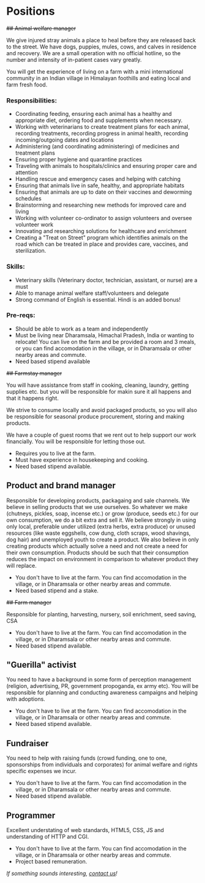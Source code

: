 <!--

Title: Positions

-->

Positions
=====
<strike>## Animal welfare manager</strike>

 We give injured stray animals a place to heal before they are released back to the street. We have dogs, puppies, mules, cows, and calves in residence and recovery. We are a small operation with no official hotline, so the number and intensity of in-patient cases vary greatly.

You will get the experience of living on a farm with a mini international community in an Indian village in Himalayan foothills and eating local and farm fresh food. 

### Responsibilities:

* Coordinating feeding, ensuring each animal has a healthy and appropriate diet, ordering food and supplements when necessary.
* Working with veterinarians to create treatment plans for each animal, recording treatments, recording progress in animal health, recording incoming/outgoing dates and locations
* Administering (and coordinating administering) of medicines and treatment plans
* Ensuring proper hygiene and quarantine practices
* Traveling with animals to hospitals/clinics and ensuring proper care and attention
* Handling rescue and emergency cases and helping with catching
* Ensuring that animals live in safe, healthy, and appropriate habitats
* Ensuring that animals are up to date on their vaccines and deworming schedules
* Brainstorming and researching new methods for improved care and living
* Working with volunteer co-ordinator to assign volunteers and oversee volunteer work
* Innovating and researching solutions for healthcare and enrichment
* Creating a "Treat on Street" program which identifies animals on the road which can be treated in place and provides care, vaccines, and sterilization.

### Skills:

* Veterinary skills (Veterinary doctor, technician, assistant, or nurse) are a must
* Able to manage animal welfare staff/volunteers and delegate
* Strong command of English is essential. Hindi is an added bonus!

### Pre-reqs:

* Should be able to work as a team and independently
* Must be living near Dharamsala, Himachal Pradesh, India or wanting to relocate! You can live on the farm and be provided a room and 3 meals, or you can find accomodation in the village, or in Dharamsala or other nearby areas and commute. 
* Need based stipend available


<strike>## Farmstay manager</strike>

You will have assistance from staff in cooking, cleaning, laundry, getting supplies etc. but you will be responsible for makin sure it all happens and that it happens right.  

We strive to consume locally and avoid packaged products, so you will also be responsible for seasonal produce procurement, storing and making products.

We have a couple of guest rooms that we rent out to help support our work financially. You will be responsible for letting those out.

* Requires you to live at the farm.
* Must have experience in housekeeping and cooking.
* Need based stipend available. 

## Product and brand manager

Responsible for developing products, packagaing and sale channels. We believe in selling products that we use ourselves. So whatever we make (chutneys, pickles, soap, incense etc.) or grow (produce, seeds etc.) for our own consumption, we do a bit extra and sell it. We believe strongly in using only local, preferable under utilized  (extra herbs, extra produce) or unused resources (like waste eggshells, cow dung, cloth scraps, wood shavings, dog hair) and unemployed youth to create a product. We also believe in only creating products which actually solve a need and not create a need for their own consumption. Products should be such that their consumption reduces the impact on environment in comparison to whatever product they will replace.

* You don't have to live at the farm. You can find accomodation in the village, or in Dharamsala or other nearby areas and commute. 
* Need based stipend and a stake.

<strike>## Farm manager</strike>

Responsible for planting, harvesting, nursery, soil enrichment, seed saving, CSA

* You don't have to live at the farm. You can find accomodation in the village, or in Dharamsala or other nearby areas and commute. 
* Need based stipend available.

## "Guerilla" activist

You need to have a background in some form of perception management (religion, advertising, PR, government propoganda, ex army etc). You will be responsible for planning and conducting awareness campaigns and helping with adoptions.

* You don't have to live at the farm. You can find accomodation in the village, or in Dharamsala or other nearby areas and commute. 
* Need based stipend available.


## Fundraiser

You need to help with raising funds (crowd funding, one to one, sponsorships from individuals and corporates) for animal welfare and rights specific expenses we incur.

* You don't have to live at the farm. You can find accomodation in the village, or in Dharamsala or other nearby areas and commute. 
* Need based stipend available.

## Programmer

Excellent understating of web standards, HTML5, CSS, JS and understanding of HTTP and CGI.

* You don't have to live at the farm. You can find accomodation in the village, or in Dharamsala or other nearby areas and commute. 
* Project based remuneration.


<i>If something sounds interesting, [contact us](/?p=contact)!</i>
